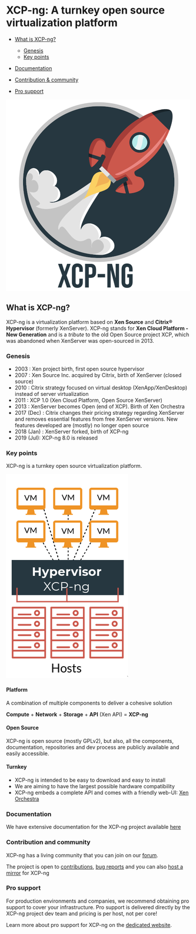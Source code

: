 # XCP-ng: A turnkey open source virtualization platform


* [What is XCP-ng?](#what-is-xcp-ng)
  * [Genesis](#genesis)
  * [Key points](#key-points)
	
* [Documentation](#documentation)
* [Contribution & community](#contribution-and-community)
* [Pro support](#pro-support)

![](misc/assets/logo-glossy-small.png)

## What is XCP-ng?

XCP-ng is a virtualization platform based on **Xen Source** and **Citrix® Hypervisor** (formerly XenServer).
XCP-ng stands for **Xen Cloud Platform - New Generation** and is a *tribute* to the old Open Source project XCP, which was abandoned when XenServer was open-sourced in 2013. 

### Genesis

* 2003 : Xen project birth, first open source hypervisor
* 2007 : Xen Source Inc. acquired by Citrix, birth of XenServer (closed source) 
* 2010 : Citrix strategy focused on virtual desktop (XenApp/XenDesktop) instead of server virtualization
* 2011 : XCP 1.0 (Xen Cloud Platform, Open Source XenServer)
* 2013 : XenServer becomes Open (end of XCP). Birth of Xen Orchestra
* 2017 (Dec) : Citrix changes their pricing strategy regarding XenServer and removes essential features from free XenServer versions. New features developed are (mostly) no longer open source
* 2018 (Jan) : XenServer forked, birth of XCP-ng
* 2019 (Jul): XCP-ng 8.0 is released


### Key points

XCP-ng is a turnkey open source virtualization platform.

![](misc/assets/xcp-ng-hiw.png)

#### Platform

A combination of multiple components to deliver a cohesive solution

**Compute** + **Network** + **Storage** + **API** (Xen API) = **XCP-ng**

#### Open Source

XCP-ng is open source (mostly GPLv2), but also, all the components, documentation, repositories and dev process are publicly available and easily accessible. 

#### Turnkey

* XCP-ng is intended to be easy to download and easy to install
* We are aiming to have the largest possible hardware compatibility
* XCP-ng embeds a complete API and comes with a friendly web-UI: [Xen Orchestra](https://xen-orchestra.com/#!/xo-home)

### Documentation

We have extensive documentation for the XCP-ng project available [here](https://github.com/xcp-ng/xcp/wiki)

### Contribution and community

XCP-ng has a living community that you can join on our [forum](https://xcp-ng.org/forum/). 

The project is open to [contributions](https://github.com/xcp-ng/xcp/wiki/Development-process-tour), [bug reports](https://github.com/xcp-ng/xcp/wiki/How-to-report-bugs) and you can also [host a mirror](https://github.com/xcp-ng/xcp/wiki/Mirrors) for XCP-ng

### Pro support

For production environments and companies, we recommend obtaining pro support to cover your infrastructure. Pro support is delivered directly by the XCP-ng project dev team and pricing is per host, not per core! 

Learn more about pro support for XCP-ng on the [dedicated website](https://xcp-ng.com/). 
